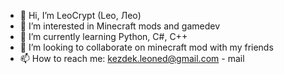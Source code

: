 - 👋 Hi, I’m LeoCrypt (Leo, Лео)
- 👀 I’m interested in Minecraft mods and gamedev
- 🌱 I’m currently learning Python, C#, C++
- 💞️ I’m looking to collaborate on minecraft mod with my friends
- 📫 How to reach me: kezdek.leoned@gmail.com - mail
